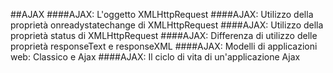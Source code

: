 ##AJAX
####AJAX: L'oggetto XMLHttpRequest
####AJAX: Utilizzo della proprietà onreadystatechange di XMLHttpRequest
####AJAX: Utilizzo della proprietà status di XMLHttpRequest
####AJAX: Differenza di utilizzo delle proprietà responseText e responseXML
####AJAX: Modelli di applicazioni web: Classico e Ajax
####AJAX: Il ciclo di vita di un'applicazione Ajax
